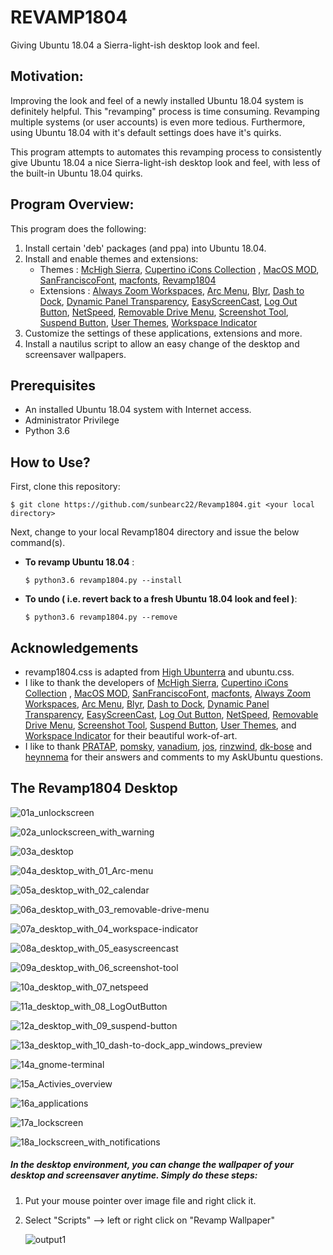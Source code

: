 # REVAMP1804

Giving Ubuntu 18.04 a Sierra-light-ish desktop look and feel.



## Motivation:

Improving the look and feel of a newly installed Ubuntu 18.04 system is definitely helpful. This "revamping" process is time consuming. Revamping multiple systems (or user accounts) is even more tedious. Furthermore, using Ubuntu 18.04 with it's default settings does have it's quirks.

This program attempts to automates this revamping process to consistently give Ubuntu 18.04 a nice Sierra-light-ish desktop look and feel, with less of the built-in Ubuntu 18.04 quirks. 



## Program Overview:

This program does the following:

1. Install certain 'deb' packages (and ppa) into Ubuntu 18.04.
2. Install and enable themes and extensions:
   - Themes :  [McHigh Sierra](https://www.gnome-look.org/p/1013714/  ), [Cupertino iCons Collection](https://www.gnome-look.org/p/1102582/) , [MacOS MOD](https://www.gnome-look.org/p/1241071/), [SanFranciscoFont](https://github.com/AppleDesignResources/SanFranciscoFont), [macfonts](https://www.noobslab.com/2018/08/macbuntu-1804-transformation-pack-ready.html), [Revamp1804](resources/gnome-shell_theme/Revamp1804/revamp1804.css) 
   - Extensions :  [Always Zoom Workspaces](https://extensions.gnome.org/extension/503/always-zoom-workspaces/), [Arc Menu](https://extensions.gnome.org/extension/1228/arc-menu/), [Blyr](https://extensions.gnome.org/extension/1251/blyr/), [Dash to Dock](https://extensions.gnome.org/extension/307/dash-to-dock/), [Dynamic Panel Transparency](https://extensions.gnome.org/extension/1011/dynamic-panel-transparency/), [EasyScreenCast](https://extensions.gnome.org/extension/690/easyscreencast/), [Log Out Button](https://extensions.gnome.org/extension/1143/logout-button/), [NetSpeed](https://extensions.gnome.org/extension/104/netspeed/), [Removable Drive Menu](https://extensions.gnome.org/extension/7/removable-drive-menu/), [Screenshot Tool](https://extensions.gnome.org/extension/1112/screenshot-tool/), [Suspend Button](https://extensions.gnome.org/extension/826/suspend-button/), [User Themes](https://extensions.gnome.org/extension/19/user-themes/), [Workspace Indicator](https://extensions.gnome.org/extension/21/workspace-indicator/)
3. Customize the settings of these applications, extensions and more.
4. Install a nautilus script to allow an easy change of the desktop and screensaver wallpapers.  



## Prerequisites

- An installed Ubuntu 18.04 system with Internet access.
- Administrator Privilege
- Python 3.6



## How to Use?

First,  clone this repository:

  `$ git clone https://github.com/sunbearc22/Revamp1804.git <your local directory>`

Next, change to your local Revamp1804 directory and issue the below command(s).

- **To revamp Ubuntu 18.04** :

  `$ python3.6 revamp1804.py --install`

- **To undo ( i.e. revert back to a fresh Ubuntu 18.04 look and feel )**:

  `$ python3.6 revamp1804.py --remove`



## Acknowledgements

- revamp1804.css is adapted from [High Ubunterra](https://www.gnome-look.org/p/1207015/ ) and ubuntu.css. 
- I like to thank the developers of [McHigh Sierra](https://www.gnome-look.org/p/1013714/  ), [Cupertino iCons Collection](https://www.gnome-look.org/p/1102582/) , [MacOS MOD](https://www.gnome-look.org/p/1241071/), [SanFranciscoFont](https://codeload.github.com/AppleDesignResources/SanFranciscoFont/zip/master), [macfonts](http://drive.noobslab.com/data/Mac/macfonts.zip),  [Always Zoom Workspaces](https://extensions.gnome.org/extension/503/always-zoom-workspaces/), [Arc Menu](https://extensions.gnome.org/extension/1228/arc-menu/), [Blyr](https://extensions.gnome.org/extension/1251/blyr/), [Dash to Dock](https://extensions.gnome.org/extension/307/dash-to-dock/), [Dynamic Panel Transparency](https://extensions.gnome.org/extension/1011/dynamic-panel-transparency/), [EasyScreenCast](https://extensions.gnome.org/extension/690/easyscreencast/), [Log Out Button](https://extensions.gnome.org/extension/1143/logout-button/), [NetSpeed](https://extensions.gnome.org/extension/104/netspeed/), [Removable Drive Menu](https://extensions.gnome.org/extension/7/removable-drive-menu/), [Screenshot Tool](https://extensions.gnome.org/extension/1112/screenshot-tool/), [Suspend Button](https://extensions.gnome.org/extension/826/suspend-button/), [User Themes](https://extensions.gnome.org/extension/19/user-themes/), and [Workspace Indicator](https://extensions.gnome.org/extension/21/workspace-indicator/) for their beautiful work-of-art.
- I like to thank [PRATAP](https://askubuntu.com/users/739431/pratap), [pomsky](https://askubuntu.com/users/480481/pomsky), [vanadium](https://askubuntu.com/users/558158/vanadium), [jos](https://askubuntu.com/users/149708/jos), [rinzwind](https://askubuntu.com/users/15811/rinzwind), [dk-bose](https://askubuntu.com/users/248158/dk-bose) and [heynnema](https://askubuntu.com/users/4272/heynnema) for their answers and comments to my AskUbuntu questions. 



## The Revamp1804 Desktop

![01a_unlockscreen](documentation/images/01a_unlockscreen.png)

![02a_unlockscreen_with_warning](documentation/images/02a_unlockscreen_with_warning.png)

![03a_desktop](documentation/images/03a_desktop.png)

![04a_desktop_with_01_Arc-menu](documentation/images/04a_desktop_with_01_Arc-menu.png)

![05a_desktop_with_02_calendar](documentation/images/05a_desktop_with_02_calendar.png)

![06a_desktop_with_03_removable-drive-menu](documentation/images/06a_desktop_with_03_removable-drive-menu.png)

![07a_desktop_with_04_workspace-indicator](documentation/images/07a_desktop_with_04_workspace-indicator.png)

![08a_desktop_with_05_easyscreencast](documentation/images/08a_desktop_with_05_easyscreencast.png)

![09a_desktop_with_06_screenshot-tool](documentation/images/09a_desktop_with_06_screenshot-tool.png)

![10a_desktop_with_07_netspeed](documentation/images/10a_desktop_with_07_netspeed.png)

![11a_desktop_with_08_LogOutButton](documentation/images/11a_desktop_with_08_LogOutButton.png)

![12a_desktop_with_09_suspend-button](documentation/images/12a_desktop_with_09_suspend-button.png)

![13a_desktop_with_10_dash-to-dock_app_windows_preview](documentation/images/13a_desktop_with_10_dash-to-dock_app_windows_preview.png)

![14a_gnome-terminal](documentation/images/14a_gnome-terminal.png)

![15a_Activies_overview](documentation/images/15a_Activies_overview.png)

![16a_applications](documentation/images/16a_applications.png)

![17a_lockscreen](documentation/images/17a_lockscreen.png)

![18a_lockscreen_with_notifications](documentation/images/18a_lockscreen_with_notifications.png)

##### In the desktop environment, you can change the wallpaper of your desktop and screensaver anytime. Simply do these steps: 

1. Put your mouse pointer over image file and right click it.

2. Select "Scripts" --> left or right click on "Revamp Wallpaper"

   ![output1](documentation/video/RevampWallpaper.gif)



